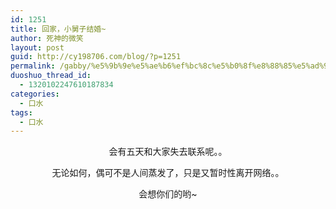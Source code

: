 ```yaml
---
id: 1251
title: 回家，小舅子结婚~
author: 死神的微笑
layout: post
guid: http://cy198706.com/blog/?p=1251
permalink: /gabby/%e5%9b%9e%e5%ae%b6%ef%bc%8c%e5%b0%8f%e8%88%85%e5%ad%90%e7%bb%93%e5%a9%9a/
duoshuo_thread_id:
  - 1320102247610187834
categories:
  - 口水
tags:
  - 口水
---
```

<p style="text-align: center;">
  会有五天和大家失去联系呢。。
</p>

<p style="text-align: center;">
  无论如何，偶可不是人间蒸发了，只是又暂时性离开网络。。
</p>

<p style="text-align: center;">
  会想你们的哟~
</p>

<p style="text-align: center;">
  <img alt="" src="http://images.cy198706.com/Gabby/leaving.jpg" />
</p>